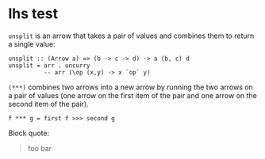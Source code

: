 lhs test
========

`unsplit` is an arrow that takes a pair of values and combines them to
return a single value:

``` {.haskell .literate}
unsplit :: (Arrow a) => (b -> c -> d) -> a (b, c) d
unsplit = arr . uncurry
          -- arr (\op (x,y) -> x `op` y)
```

`(***)` combines two arrows into a new arrow by running the two arrows on a
pair of values (one arrow on the first item of the pair and one arrow on the
second item of the pair).

    f *** g = first f >>> second g

Block quote:

> foo bar
